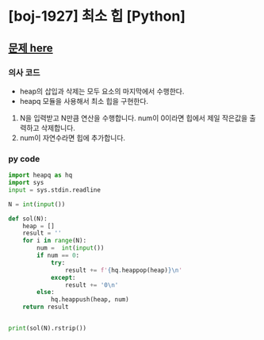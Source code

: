 # [boj-1927] 최소 힙 [Python]
## [문제 here](https://www.acmicpc.net/problem/1927)

### 의사 코드
- heap의 삽입과 삭제는 모두 요소의 마지막에서 수행한다.
- heapq 모듈을 사용해서 최소 힙을 구현한다.
1. N을 입력받고 N만큼 연산을 수행합니다. num이 0이라면 힙에서 제일 작은값을 출력하고 삭제합니다.
2. num이 자연수라면 힙에 추가합니다.

### py code
```py
import heapq as hq
import sys
input = sys.stdin.readline

N = int(input())

def sol(N):
    heap = []
    result = ''
    for i in range(N):
        num =  int(input())
        if num == 0:
            try:
                result += f'{hq.heappop(heap)}\n'
            except:
                result += '0\n'
        else:
            hq.heappush(heap, num)
    return result


print(sol(N).rstrip())
```